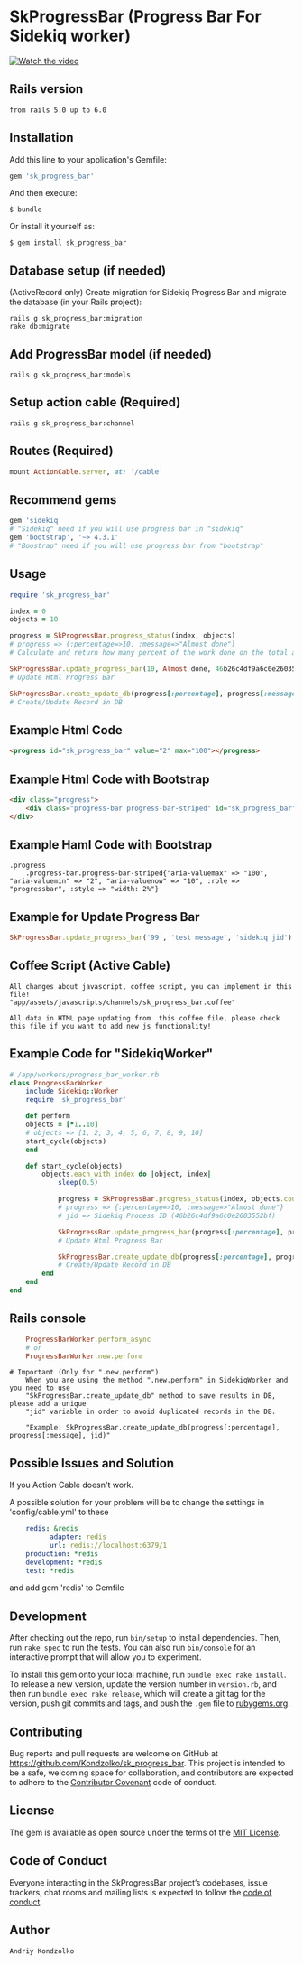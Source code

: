 # SkProgressBar (Progress Bar For Sidekiq worker)
[![Watch the video](http://i3.ytimg.com/vi/B4xov2rMtAA/maxresdefault.jpg)](https://www.youtube.com/embed/B4xov2rMtAA)
## Rails version
    from rails 5.0 up to 6.0

## Installation
Add this line to your application's Gemfile:

```ruby
gem 'sk_progress_bar'
```

And then execute:

    $ bundle

Or install it yourself as:

    $ gem install sk_progress_bar

## Database setup (if needed)
(ActiveRecord only) Create migration for Sidekiq Progress Bar and migrate the database (in your Rails project):

    rails g sk_progress_bar:migration
    rake db:migrate

## Add ProgressBar model (if needed)
    rails g sk_progress_bar:models

## Setup action cable (Required)
    rails g sk_progress_bar:channel

## Routes (Required)
```Ruby
mount ActionCable.server, at: '/cable'
```

## Recommend gems
```Ruby
gem 'sidekiq'
# "Sidekiq" need if you will use progress bar in "sidekiq"
gem 'bootstrap', '~> 4.3.1'
# "Boostrap" need if you will use progress bar from "bootstrap"
```

## Usage
```Ruby
require 'sk_progress_bar'

index = 0
objects = 10

progress = SkProgressBar.progress_status(index, objects)
# progress => {:percentage=>10, :message=>"Almost done"}
# Calculate and return how many percent of the work done on the total amount of work

SkProgressBar.update_progress_bar(10, Almost done, 46b26c4df9a6c0e2603552bf)
# Update Html Progress Bar

SkProgressBar.create_update_db(progress[:percentage], progress[:message], jid)
# Create/Update Record in DB
```

## Example Html Code

```html
<progress id="sk_progress_bar" value="2" max="100"></progress>
```

## Example Html Code with Bootstrap

```html
<div class="progress">
    <div class="progress-bar progress-bar-striped" id="sk_progress_bar" role="progressbar" style="width: 2%" aria-valuenow="10" aria-valuemin="2" aria-valuemax="100"></div>
</div>
```

## Example Haml Code with Bootstrap

```
.progress
    .progress-bar.progress-bar-striped{"aria-valuemax" => "100", "aria-valuemin" => "2", "aria-valuenow" => "10", :role => "progressbar", :style => "width: 2%"}
```

## Example for Update Progress Bar

```Ruby
SkProgressBar.update_progress_bar('99', 'test message', 'sidekiq jid')
```

## Coffee Script (Active Cable)
    All changes about javascript, coffee script, you can implement in this file!
    "app/assets/javascripts/channels/sk_progress_bar.coffee"

    All data in HTML page updating from  this coffee file, please check this file if you want to add new js functionality!

## Example Code for "SidekiqWorker"

```Ruby
# /app/workers/progress_bar_worker.rb
class ProgressBarWorker
    include Sidekiq::Worker
    require 'sk_progress_bar'

    def perform
    objects = [*1..10]
    # objects => [1, 2, 3, 4, 5, 6, 7, 8, 9, 10]
    start_cycle(objects)
    end

    def start_cycle(objects)
        objects.each_with_index do |object, index|
            sleep(0.5)

            progress = SkProgressBar.progress_status(index, objects.count)
            # progress => {:percentage=>10, :message=>"Almost done"}
            # jid => Sidekiq Process ID (46b26c4df9a6c0e2603552bf)

            SkProgressBar.update_progress_bar(progress[:percentage], progress[:message], jid)
            # Update Html Progress Bar

            SkProgressBar.create_update_db(progress[:percentage], progress[:message], jid)
            # Create/Update Record in DB
        end
    end
end
```

## Rails console
```Ruby
    ProgressBarWorker.perform_async
    # or
    ProgressBarWorker.new.perform
```
    # Important (Only for ".new.perform")
        When you are using the method ".new.perform" in SidekiqWorker and you need to use
        "SkProgressBar.create_update_db" method to save results in DB, please add a unique
        "jid" variable in order to avoid duplicated records in the DB.

        "Example: SkProgressBar.create_update_db(progress[:percentage], progress[:message], jid)"

## Possible Issues and Solution
If you Action Cable doesn't work.

A possible solution for your problem will be to change the settings in 'config/cable.yml' to these

```yaml
    redis: &redis
          adapter: redis
          url: redis://localhost:6379/1
    production: *redis
    development: *redis
    test: *redis
```
and add gem 'redis' to Gemfile

## Development

After checking out the repo, run `bin/setup` to install dependencies. Then, run `rake spec` to run the tests. You can also run `bin/console` for an interactive prompt that will allow you to experiment.

To install this gem onto your local machine, run `bundle exec rake install`. To release a new version, update the version number in `version.rb`, and then run `bundle exec rake release`, which will create a git tag for the version, push git commits and tags, and push the `.gem` file to [rubygems.org](https://rubygems.org).

## Contributing

Bug reports and pull requests are welcome on GitHub at https://github.com/Kondzolko/sk_progress_bar. This project is intended to be a safe, welcoming space for collaboration, and contributors are expected to adhere to the [Contributor Covenant](http://contributor-covenant.org) code of conduct.

## License

The gem is available as open source under the terms of the [MIT License](https://opensource.org/licenses/MIT).

## Code of Conduct

Everyone interacting in the SkProgressBar project’s codebases, issue trackers, chat rooms and mailing lists is expected to follow the [code of conduct](https://github.com/[USERNAME]/sk_progress_bar/blob/master/CODE_OF_CONDUCT.md).

## Author
    Andriy Kondzolko

